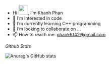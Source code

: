 -  Hi <img src="https://raw.githubusercontent.com/MartinHeinz/MartinHeinz/master/wave.gif" width="30px">, I’m Khanh Phan
- 👀 I’m interested in code
- 🌱 I’m currently learning C++ programming
- 💞️ I’m looking to collaborate on ...
- 📫 How to reach me: phank6142@gmail.com

*Github Stats*

![Anurag's GitHub stats](https://github-readme-stats.vercel.app/api?username=KhanhPhan8225&show_icons=true&theme=radical)



<!---
KhanhPhan8225/KhanhPhan8225 is a ✨ special ✨ repository because its `README.md` (this file) appears on your GitHub profile.
You can click the Preview link to take a look at your changes.
--->
